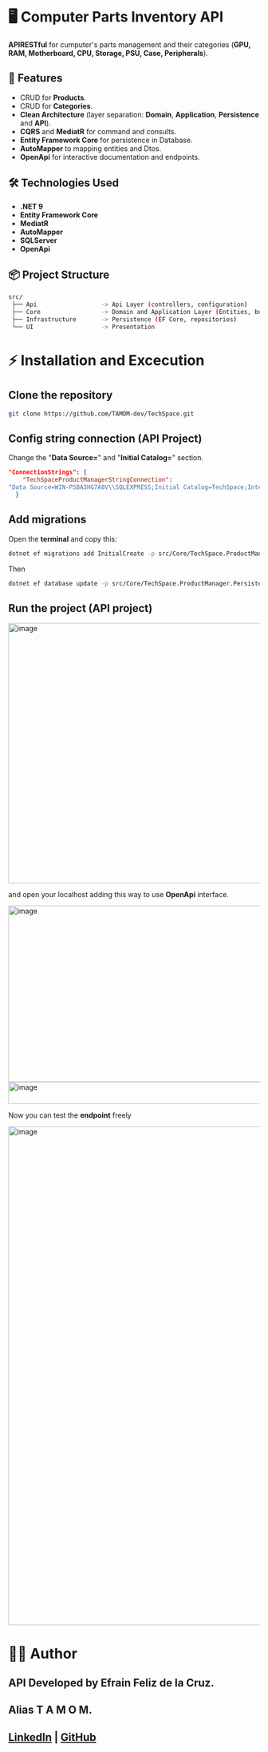 # 🖥️ Computer Parts Inventory API

**APIRESTful** for cumputer's parts management and their categories (**GPU, RAM, Motherboard, CPU, Storage, PSU, Case, Peripherals**).

## 🚀 Features

- CRUD for **Products**.
- CRUD for **Categories**.
- **Clean Architecture** (layer separation: **Domain**, **Application**, **Persistence** and **API**).
- **CQRS** and **MediatR** for command and consults.
- **Entity Framework Core** for persistence in Database.
- **AutoMapper** to mapping entities and Dtos.
- **OpenApi** for interactive documentation and endpoints.

## 🛠️ Technologies Used

- **.NET 9**
- **Entity Framework Core**
- **MediatR**
- **AutoMapper**
- **SQLServer**
- **OpenApi**

## 📦 Project Structure

```bash
src/
 ├── Api                  -> Api Layer (controllers, configuration)
 ├── Core                 -> Domain and Application Layer (Entities, business logic)
 ├── Infrastructure       -> Persistence (EF Core, repositorios)
 └── UI                   -> Presentation 
```

# ⚡ Installation and Excecution

## Clone the repository

```bash
git clone https://github.com/TAMOM-dev/TechSpace.git
```

## Config string connection (API Project) 

Change the "**Data Source=**" and "**Initial Catalog=**" section.

```json
"ConnectionStrings": {
    "TechSpaceProductManagerStringConnection":
"Data Source=WIN-PSBA3HG7A8V\\SQLEXPRESS;Initial Catalog=TechSpace;Integrated Security=True;Connect Timeout=30;Encrypt=False;TrustServerCertificate=False;ApplicationIntent=ReadWrite;MultiSubnetFailover=False"
  }
```

## Add migrations

Open the **terminal** and copy this:

```bash
dotnet ef migrations add InitialCreate -p src/Core/TechSpace.ProductManager.Persistence/TechSpace.ProductManager.Persistence.csproj -s src/Api/TechSpace.ProductsManage.Api/TechSpace.ProductsManage.Api.csproj
```

Then

```bash
dotnet ef database update -p src/Core/TechSpace.ProductManager.Persistence/TechSpace.ProductManager.Persistence.csproj -s src/Api/TechSpace.ProductsManage.Api/TechSpace.ProductsManage.Api.csproj
```

## Run the project (API project)

<img width="703" height="521" alt="image" src="https://github.com/user-attachments/assets/4ce7bdaf-12d7-4aad-a39a-d253b37d95b2" />

and open your localhost adding this way to use **OpenApi** interface.

<img width="1170" height="353" alt="image" src="https://github.com/user-attachments/assets/24634c97-5305-47bb-a67b-ba94bc38a618" />

<img width="506" height="44" alt="image" src="https://github.com/user-attachments/assets/3617b396-3961-4dab-929f-ca2fd8b6fc0e" />

Now you can test the **endpoint** freely

<img width="1907" height="999" alt="image" src="https://github.com/user-attachments/assets/edc0459b-d7c4-4ca8-8bf1-fbf0a3ebbbd3" />

# 👨‍💻 Author

## API Developed by Efrain Feliz de la Cruz.
## Alias T A M O M.
## [LinkedIn](www.linkedin.com/in/tamomdev) | [GitHub](https://github.com/TAMOM-dev)


